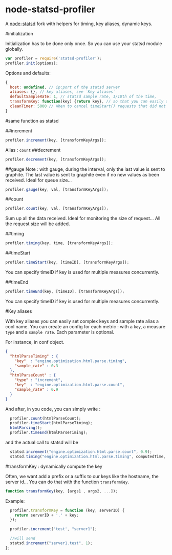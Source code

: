 node-statsd-profiler
====================

A [node-statsd](https://github.com/sivy/node-statsd/) fork with helpers for timing, key aliases, dynamic keys.

#initialization

Initialization has to be done only once.
So you can use your statsd module globally.

```js
var profiler = require('statsd-profiler');
profiler.init(options);
```

Options and defaults:
```js
{
  host: undefined, // ip:port of the statsd server
  aliases: {}, // key aliases, see `Key aliases`
  defaultSampleRate: 1, // statsd sample rate, 1/10th of the time,
  transformKey: function(key) {return key}, // so that you can easily add dynamic prefix, suffixes
  cleanTimer: 5000 // When to cancel timeStart() requests that did not met a timeEnd()? In ms.
}
```
#same function as statsd

##increment

```js
profiler.increment(key, [transformKeyArgs]);
```
Alias : `count`
##decrement

```js
profiler.decrement(key, [transformKeyArgs]);
```

##gauge
Note : with gauge, during the interval, only the last value is sent to graphite.
The last value is sent to graphite even if no new values as been received.
Ideal for queue size...

```js
profiler.gauge(key, val, [transformKeyArgs]);
```

##count
```js
profiler.count(key, val, [transformKeyArgs]);
```
Sum up all the data received.
Ideal for monitoring the size of request...
All the request size will be added.

##timing

```js
profiler.timing(key, time, [transformKeyArgs]);
```

##timeStart

```js
profiler.timeStart(key, [timeID], [transformKeyArgs]);
```
You can specify timeID if key is used for multiple measures concurrently.

##timeEnd

```js
profiler.timeEnd(key, [timeID], [transformKeyArgs]);
```

You can specify timeID if key is used for multiple measures concurrently.

#Key aliases

With key aliases you can easily set complex keys and sample rate alias a cool name.
You can create an config for each metric : with a `key`, a measure `type` and a `sample rate`. Each parameter is optional.

For instance, in conf object.

```json
{
  "htmlParseTiming" : {
    "key"  : "engine.optimization.html.parse.timing",
    "sample_rate" : 0.3
  },
  "htmlParseCount" : {
    "type" : "increment",
    "key"  : "engine.optimization.html.parse.count",
    "sample_rate" : 0.9
  }
}
```

And after, in you code, you can simply write :

```js
  profiler.count(htmlParseCount);
  profiler.timeStart(htmlParseTiming);
  htmlParsing();
  profiler.timeEnd(htmlParseTiming);
```

and the actual call to statsd will be

```js
  statsd.increment("engine.optimization.html.parse.count", 0.9);
  statsd.timing("engine.optimization.html.parse.timing", computedTime, 0.3);
```

#transformKey : dynamically compute the key

Often, we want add a prefix or a suffix to our keys like the hostname, the server id...
You can do that with the function `transformKey`.

```js
function transformKey(key, [args1 , args2, ...]);
```


Example:

```js
  profiler.transformKey = function (key, serverID) {
    return serverID + '.' + key;
  });

  profiler.increment('test', "server1");

  //will send
  statsd.increment("server1.test", 1);
};
```
